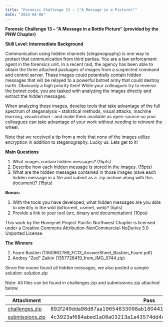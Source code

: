 ```yaml
---
title: "Forensic Challenge 13 – \"A Message in a Picture\""
date: "2013-04-08"
---
```


**Forensic Challenge 13 – “A Message in a Bottle Picture“ (provided by the PNW Chapter)**

**Skill Level: Intermediate** **Background**

Communication using hidden channels (steganography) is one way to protect that communication from third parties. You are a law enforcement agent in the forensics unit. In a recent raid, the agency has been able to obtain the three attached packages of images from a suspected command and control server. These images could potentially contain hidden messages that will be relayed to a powerful botnet army that could destroy earth. Obviously a high priority item! While your colleagues try to reverse the botnet code, you are tasked with analyzing the images directly and extract the hidden messages.

When analyzing these images, develop tools that take advantage of the full spectrum of steganalysis - statistical methods, visual attacks, machine learning, visualization - and make them available as open-source so your colleagues can take advantage of your work without needing to reinvent the wheel.

Note that we received a tip from a mole that none of the images utilize encryption in addition to steganography. Lucky us. Lets get to it!

**Main Questions** 

1. What images contain hidden messages? (15pts)
2. Describe how each hidden message is stored in the images. (15pts)
3. What are the hidden messages contained in those images (save each hidden message in a file and submit as a .zip archive along with this document)? (15pts) 

**Bonus:** 

1. With the tools you have developed, what hidden messages are you able to identify in the wild (bittorrent, usenet, web)? (5pts)
2. Provide a link to your tool (src, binary and documentation) (10pts) 

This work by the Honeynet Project Pacific Northwest Chapter is licensed under a Creative Commons Attribution-NonCommercial-NoDerivs 3.0 Unported License. 

**The Winners** 

1. Faure Bastien (1360962789\_FC13\_AnswerSheet\_Bastien\_Faure.pdf)
2. Andrey "Zed" Zaikin (1357726419\_from\_IMG\_0744.zip)

Since the noone found all hidden messages, we also posted a sample solution: solution.zip

Note: All files can be found in challenges.zip and submissions.zip attached below.

| Attachment | Pass | Sha1sum |
| --- | --- | --- |
| [challenges.zip](https://github.com/honeynet/forensic_challenges/blob/master/zip_files/challenges/fc13.zip?raw=true) | 892f249dda98d87aa19654633098ab18044152507c9cdb49f1a783efb98ddccd | 9cef5ddaea8568d4d47dc61ebc6e23ceac40dca7 |
| [submissions.zip](https://github.com/honeynet/forensic_challenges/blob/master/zip_files/submissions/fc13.zip?raw=true) | 4c3923af684abed1a08a03213a1a43574dd4e957acafec528ed4cf68c295cc9a | b75825e3841546c154e61ab5d4c0cc0489847ae0 |
